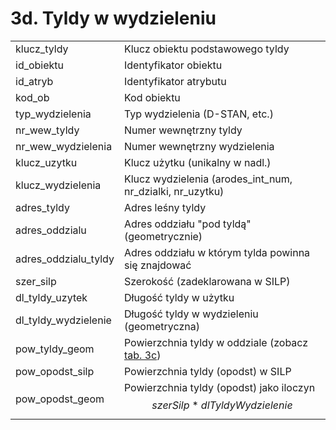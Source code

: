 # 3d. Tyldy w wydzieleniu

|                        |                                                                           |
| ---------------------- | ------------------------------------------------------------------------- |
| klucz\_tyldy           | Klucz obiektu podstawowego tyldy                                          |
| id\_obiektu            | Identyfikator obiektu                                                     |
| id\_atryb              | Identyfikator atrybutu                                                    |
| kod\_ob                | Kod obiektu                                                               |
| typ\_wydzielenia       | Typ wydzielenia (D-STAN, etc.)                                            |
| nr\_wew\_tyldy         | Numer wewnętrzny tyldy                                                    |
| nr\_wew\_wydzielenia   | Numer wewnętrzny wydzielenia                                              |
| klucz\_uzytku          | Klucz użytku (unikalny w nadl.)                                           |
| klucz\_wydzielenia     | Klucz wydzielenia (arodes\_int\_num, nr\_dzialki, nr\_uzytku)             |
| adres\_tyldy           | Adres leśny tyldy                                                         |
| adres\_oddzialu        | Adres oddziału "pod tyldą" (geometrycznie)                                |
| adres\_oddzialu\_tyldy | Adres oddziału w którym tylda powinna się znajdować                       |
| szer\_silp             | Szerokość (zadeklarowana w SILP)                                          |
| dl\_tyldy\_uzytek      | Długość tyldy w użytku                                                    |
| dl\_tyldy\_wydzielenie | Długość tyldy w wydzieleniu (geometryczna)                                |
| pow\_tyldy\_geom       | Powierzchnia tyldy w oddziale (zobacz [tab. 3c](3c.-tyldy-w-oddziale.md)) |
| pow\_opodst\_silp      | Powierzchnia tyldy (opodst) w SILP                                        |
| pow\_opodst\_geom      | Powierzchnia tyldy (opodst) jako iloczyn $$szerSilp*dlTyldyWydzielenie$$  |
